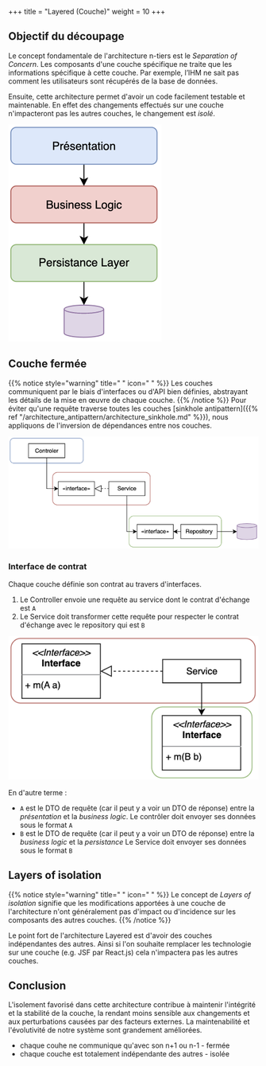 +++
title = "Layered (Couche)"
weight = 10
+++

## Objectif du découpage
Le concept fondamentale de l'architecture n-tiers est le *Separation of Concern*. Les composants d'une couche spécifique ne traite que les informations spécifique à cette couche. Par exemple, l’IHM ne sait pas comment les utilisateurs sont récupérés de la base de données. 

Ensuite, cette architecture permet d'avoir un code facilement testable et maintenable. En effet des changements effectués sur une couche n'impacteront pas les autres couches, le changement est *isolé*.

![Alt text](images/n-tiers.png)

## Couche fermée
{{% notice style="warning" title=" " icon=" " %}}
Les couches communiquent par le biais d'interfaces ou d'API bien définies, abstrayant les détails de la mise en œuvre de chaque couche.
{{% /notice %}}
Pour éviter qu'une requête traverse toutes les couches [sinkhole antipattern]({{% ref "/architecture_antipattern/architecture_sinkhole.md" %}}), nous appliquons de l'inversion de dépendances entre nos couches.

![Alt text](images/n-tiers-detailled.png)

### Interface de contrat
Chaque couche définie son contrat au travers d'interfaces. 
1. Le Controller envoie une requête au service dont le contrat d'échange est `A`
2. Le Service doit transformer cette requête pour respecter le contrat d'échange avec le repository qui est `B`

![Alt text](images/ntiers-dto.png)

En d'autre terme :
- `A` est le DTO de requête (car il peut y a voir un DTO de réponse) entre la *présentation* et la *business logic*. Le contrôler doit envoyer ses données sous le format `A`
- `B` est le DTO de requête (car il peut y a voir un DTO de réponse) entre la *business logic* et la *persistance* Le Service doit envoyer ses données sous le format `B`

## Layers of isolation

{{% notice style="warning" title=" " icon=" " %}}
Le concept de *Layers of isolation* signifie que les modifications apportées à une couche de l'architecture n'ont généralement pas d'impact ou d'incidence sur les composants des autres couches.
{{% /notice %}}

Le point fort de l'architecture Layered est d'avoir des couches indépendantes des autres. Ainsi si l'on souhaite remplacer les technologie sur une couche (e.g. JSF par React.js) cela n'impactera pas les autres couches. 

## Conclusion

L'isolement favorisé dans cette architecture contribue à maintenir l'intégrité et la stabilité de la couche, la rendant moins sensible aux changements et aux perturbations causées par des facteurs externes. La maintenabilité et l'évolutivité de notre système sont grandement améliorées.
- chaque couhe ne communique qu'avec son n+1 ou n-1 - fermée
- chaque couche est totalement indépendante des autres - isolée